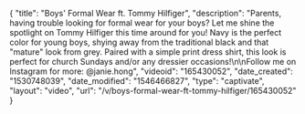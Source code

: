 {
    "title": "Boys' Formal Wear ft. Tommy Hilfiger",
    "description": "Parents, having trouble looking for formal wear for your boys? Let me shine the spotlight on Tommy Hilfiger this time around for you! Navy is the perfect color for young boys, shying away from the traditional black and that \"mature\" look from grey. Paired with a simple print dress shirt, this look is perfect for church Sundays and\/or any dressier occasions!\n\nFollow me on Instagram for more: @janie.hong",
    "videoid": "165430052",
    "date_created": "1530748039",
    "date_modified": "1546466827",
    "type": "captivate",
    "layout": "video",
    "url": "\/v\/boys-formal-wear-ft-tommy-hilfiger\/165430052"
}